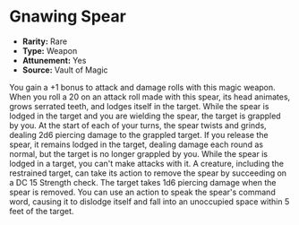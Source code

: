 # Gnawing Spear

- **Rarity:** Rare
- **Type:** Weapon
- **Attunement:** Yes
- **Source:** Vault of Magic

You gain a +1 bonus to attack and damage rolls with this magic weapon. When you roll a 20 on an attack roll made with this spear, its head animates, grows serrated teeth, and lodges itself in the target. While the spear is lodged in the target and you are wielding the spear, the target is grappled by you. At the start of each of your turns, the spear twists and grinds, dealing 2d6 piercing damage to the grappled target. If you release the spear, it remains lodged in the target, dealing damage each round as normal, but the target is no longer grappled by you. While the spear is lodged in a target, you can't make attacks with it. A creature, including the restrained target, can take its action to remove the spear by succeeding on a DC 15 Strength check. The target takes 1d6 piercing damage when the spear is removed. You can use an action to speak the spear's command word, causing it to dislodge itself and fall into an unoccupied space within 5 feet of the target.

